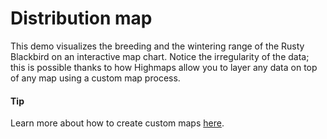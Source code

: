 # Distribution map
This demo visualizes the breeding and the wintering range of the Rusty Blackbird on an interactive map chart. Notice the irregularity of the data; this is possible thanks to how Highmaps allow you to layer any data on top of any map using a custom map process.
#### Tip
Learn more about how to create custom maps [here](https://www.highcharts.com/docs/maps/custom-maps).
